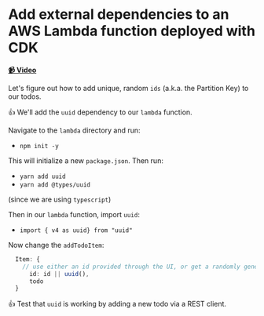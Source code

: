 # Add external dependencies to an AWS Lambda function deployed with CDK

**[📹 Video](https://egghead.io/lessons/aws-add-external-dependencies-to-an-aws-lambda-function-deployed-with-cdk)**

Let's figure out how to add unique, random `ids` (a.k.a. the Partition Key) to our todos.

👍 We'll add the `uuid` dependency to our `lambda` function.

Navigate to the `lambda` directory and run:

*  `npm init -y`

This will initialize a new `package.json`. Then run:

* `yarn add uuid`
* `yarn add @types/uuid`

(since we are using `typescript`)

Then in our `lambda` function, import `uuid`:

* `import { v4 as uuid} from "uuid"`

Now change the `addTodoItem`:
```ts
  Item: {
    // use either an id provided through the UI, or get a randomly generated id with uuid
      id: id || uuid(),
      todo
  }
```

👍 Test that `uuid` is working by adding a new todo via a REST client.